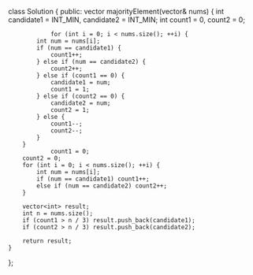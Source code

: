 class Solution {
public:
    vector<int> majorityElement(vector<int>& nums) {
        int candidate1 = INT_MIN, candidate2 = INT_MIN;
        int count1 = 0, count2 = 0;
        
                for (int i = 0; i < nums.size(); ++i) {
            int num = nums[i];
            if (num == candidate1) {
                count1++;
            } else if (num == candidate2) {
                count2++;
            } else if (count1 == 0) {
                candidate1 = num;
                count1 = 1;
            } else if (count2 == 0) {
                candidate2 = num;
                count2 = 1;
            } else {
                count1--;
                count2--;
            }
        }
                count1 = 0;
        count2 = 0;
        for (int i = 0; i < nums.size(); ++i) {
            int num = nums[i];
            if (num == candidate1) count1++;
            else if (num == candidate2) count2++;
        }
        
        vector<int> result;
        int n = nums.size();
        if (count1 > n / 3) result.push_back(candidate1);
        if (count2 > n / 3) result.push_back(candidate2);
        
        return result;
    }
    
};